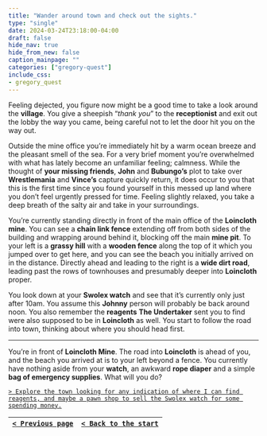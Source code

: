 ```yaml
---
title: "Wander around town and check out the sights."
type: "single"
date: 2024-03-24T23:18:00-04:00
draft: false
hide_nav: true
hide_from_new: false
caption_mainpage: ""
categories: ["gregory-quest"]
include_css:
- gregory_quest
---
```


Feeling dejected, you figure now might be a good time to take a look around the **village**. You give a sheepish “*thank you*” to the **receptionist** and exit out the lobby the way you came, being careful not to let the door hit you on the way out.

Outside the mine office you’re immediately hit by a warm ocean breeze and the pleasant smell of the sea. For a very brief moment you’re overwhelmed with what has lately become an unfamiliar feeling; calmness. While the thought of **your missing friends**, **John** and **Bubungo’s** plot to take over **Wrestlemania** and **Vince’s** capture quickly return, it does occur to you that this is the first time since you found yourself in this messed up land where you don’t feel urgently pressed for time. Feeling slightly relaxed, you take a deep breath of the salty air and take in your surroundings.

You’re currently standing directly in front of the main office of the **Loincloth mine**. You can see a **chain link fence** extending off from both sides of the building and wrapping around behind it, blocking off the main **mine pit**. To your left is a **grassy hill** with a **wooden fence** along the top of it which you jumped over to get here, and you can see the beach you initially arrived on in the distance. Directly ahead and leading to the right is a **wide dirt road**, leading past the rows of townhouses and presumably deeper into **Loincloth** proper.

You look down at your **Swolex watch** and see that it’s currently only just after 10am. You assume this **Johnny** person will probably be back around noon. You also remember the **reagents** **The Undertaker** sent you to find were also supposed to be in **Loincloth** as well. You start to follow the road into town, thinking about where you should head first.

----

You’re in front of **Loincloth Mine**. The road into **Loincloth** is ahead of you, and the beach you arrived at is to your left beyond a fence. You currently have nothing aside from your **watch**, an awkward **rope diaper** and a simple **bag of emergency supplies**. What will you do?

[``> Explore the town looking for any indication of where I can find reagents, and maybe a pawn shop to sell the Swolex watch for some spending money.``](../78)

|[``< Previous page``](../76)|[``< Back to the start``](../)|
|---|---|